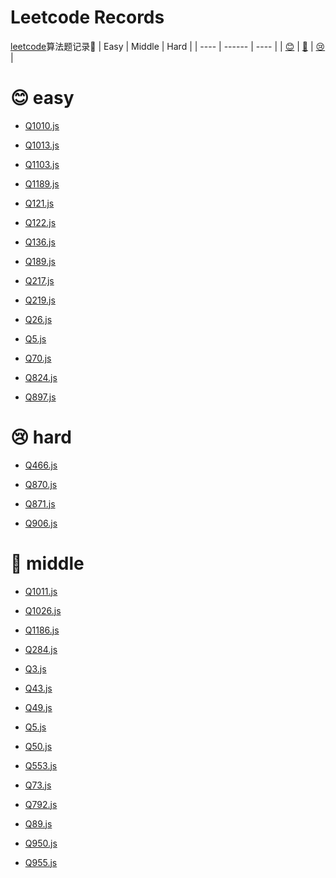 # Leetcode Records
[leetcode](https://leetcode-cn.com/)算法题记录📝
| Easy | Middle | Hard |
| ---- | ------ | ---- |
| [😊](##easy)    | [🤔️](#middle)      | [😢](#hard)    |
    

# 😊 easy
- [Q1010.js](https://github.com/Hellottxo/leetcode-records/blob/master/JS-solutionseasy/Q1010.js)

- [Q1013.js](https://github.com/Hellottxo/leetcode-records/blob/master/JS-solutionseasy/Q1013.js)

- [Q1103.js](https://github.com/Hellottxo/leetcode-records/blob/master/JS-solutionseasy/Q1103.js)

- [Q1189.js](https://github.com/Hellottxo/leetcode-records/blob/master/JS-solutionseasy/Q1189.js)

- [Q121.js](https://github.com/Hellottxo/leetcode-records/blob/master/JS-solutionseasy/Q121.js)

- [Q122.js](https://github.com/Hellottxo/leetcode-records/blob/master/JS-solutionseasy/Q122.js)

- [Q136.js](https://github.com/Hellottxo/leetcode-records/blob/master/JS-solutionseasy/Q136.js)

- [Q189.js](https://github.com/Hellottxo/leetcode-records/blob/master/JS-solutionseasy/Q189.js)

- [Q217.js](https://github.com/Hellottxo/leetcode-records/blob/master/JS-solutionseasy/Q217.js)

- [Q219.js](https://github.com/Hellottxo/leetcode-records/blob/master/JS-solutionseasy/Q219.js)

- [Q26.js](https://github.com/Hellottxo/leetcode-records/blob/master/JS-solutionseasy/Q26.js)

- [Q5.js](https://github.com/Hellottxo/leetcode-records/blob/master/JS-solutionseasy/Q5.js)

- [Q70.js](https://github.com/Hellottxo/leetcode-records/blob/master/JS-solutionseasy/Q70.js)

- [Q824.js](https://github.com/Hellottxo/leetcode-records/blob/master/JS-solutionseasy/Q824.js)

- [Q897.js](https://github.com/Hellottxo/leetcode-records/blob/master/JS-solutionseasy/Q897.js)

# 😢 hard
- [Q466.js](https://github.com/Hellottxo/leetcode-records/blob/master/JS-solutionshard/Q466.js)

- [Q870.js](https://github.com/Hellottxo/leetcode-records/blob/master/JS-solutionshard/Q870.js)

- [Q871.js](https://github.com/Hellottxo/leetcode-records/blob/master/JS-solutionshard/Q871.js)

- [Q906.js](https://github.com/Hellottxo/leetcode-records/blob/master/JS-solutionshard/Q906.js)

# 🤔️ middle
- [Q1011.js](https://github.com/Hellottxo/leetcode-records/blob/master/JS-solutionsmiddle/Q1011.js)

- [Q1026.js](https://github.com/Hellottxo/leetcode-records/blob/master/JS-solutionsmiddle/Q1026.js)

- [Q1186.js](https://github.com/Hellottxo/leetcode-records/blob/master/JS-solutionsmiddle/Q1186.js)

- [Q284.js](https://github.com/Hellottxo/leetcode-records/blob/master/JS-solutionsmiddle/Q284.js)

- [Q3.js](https://github.com/Hellottxo/leetcode-records/blob/master/JS-solutionsmiddle/Q3.js)

- [Q43.js](https://github.com/Hellottxo/leetcode-records/blob/master/JS-solutionsmiddle/Q43.js)

- [Q49.js](https://github.com/Hellottxo/leetcode-records/blob/master/JS-solutionsmiddle/Q49.js)

- [Q5.js](https://github.com/Hellottxo/leetcode-records/blob/master/JS-solutionsmiddle/Q5.js)

- [Q50.js](https://github.com/Hellottxo/leetcode-records/blob/master/JS-solutionsmiddle/Q50.js)

- [Q553.js](https://github.com/Hellottxo/leetcode-records/blob/master/JS-solutionsmiddle/Q553.js)

- [Q73.js](https://github.com/Hellottxo/leetcode-records/blob/master/JS-solutionsmiddle/Q73.js)

- [Q792.js](https://github.com/Hellottxo/leetcode-records/blob/master/JS-solutionsmiddle/Q792.js)

- [Q89.js](https://github.com/Hellottxo/leetcode-records/blob/master/JS-solutionsmiddle/Q89.js)

- [Q950.js](https://github.com/Hellottxo/leetcode-records/blob/master/JS-solutionsmiddle/Q950.js)

- [Q955.js](https://github.com/Hellottxo/leetcode-records/blob/master/JS-solutionsmiddle/Q955.js)

